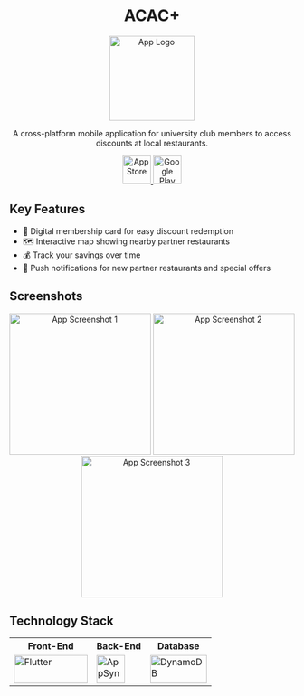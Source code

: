 <h1 align="center">ACAC+</h1>

<p align="center">
  <img src="https://acacpicturesgenerealbucket.s3.amazonaws.com/acacAppImages/logo1+2.png" alt="App Logo" width="150" height="150">
</p>

<p align="center">
  A cross-platform mobile application for university club members to access discounts at local restaurants.
</p>

<p align="center">
  <a href="https://apps.apple.com/ca/app/acac/id6520380166" target="_blank">
    <img src="https://upload.wikimedia.org/wikipedia/commons/3/3c/Download_on_the_App_Store_Badge.svg" alt="App Store" height="50">
  </a>
  <a href="https://play.google.com/store/your-app-link" target="_blank">
    <img src="https://upload.wikimedia.org/wikipedia/commons/7/78/Google_Play_Store_badge_EN.svg" alt="Google Play" height="50">
  </a>
</p>

<h2 id="key-features">Key Features</h2>

<ul>
  <li>🎫 Digital membership card for easy discount redemption</li>
  <li>🗺️ Interactive map showing nearby partner restaurants</li>
  <li>💰 Track your savings over time</li>
  <li>🔔 Push notifications for new partner restaurants and special offers</li>
</ul>

<h2 id="screenshots">Screenshots</h2>

<p align="center">
  <img src="https://acacpicturesgenerealbucket.s3.amazonaws.com/acacAppImages/home.png" alt="App Screenshot 1" width="250">
  <img src="https://acacpicturesgenerealbucket.s3.amazonaws.com/acacAppImages/scan.png" alt="App Screenshot 2" width="250">
  <img src="https://acacpicturesgenerealbucket.s3.amazonaws.com/acacAppImages/maps.png" alt="App Screenshot 3" width="250">
</p>

<h2 id="technology-stack">Technology Stack</h2>

<div style="text-align: center;">
  <table>
    <tr>
      <th>Front-End</th>
      <th>Back-End</th>
      <th>Database</th>
    </tr>
    <tr> 
      <td><img src="https://acacpicturesgenerealbucket.s3.amazonaws.com/acacAppImages/flutter.png" width="130" height="50" alt="Flutter" /></td>
      <td><img src="https://acacpicturesgenerealbucket.s3.amazonaws.com/acacAppImages/Screenshot+2024-08-31+at+12.13.30%E2%80%AFAM.png" width="50" height="50" alt="AppSync" /></td>
      <td><img src="https://acacpicturesgenerealbucket.s3.amazonaws.com/acacAppImages/dbb.png" width="100" height="50" alt="DynamoDB" /></td>
    </tr>
  </table>
</div>
